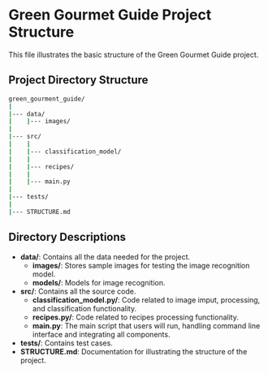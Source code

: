 # Green Gourmet Guide Project Structure

This file illustrates the basic structure of the Green Gourmet Guide project.

## Project Directory Structure

```bash
green_gourment_guide/
|
|--- data/
|    |--- images/
|
|--- src/
|    |
|    |--- classification_model/
|    |
|    |--- recipes/
|    |
|    |--- main.py
|
|--- tests/
|
|--- STRUCTURE.md
```


## Directory Descriptions

- **data/**: Contains all the data needed for the project.
    - **images/**: Stores sample images for testing the image recognition model.
    - **models/**: Models for image recognition.
- **src/**: Contains all the source code.
    - **classification_model.py/**: Code related to image imput, processing, and classification functionality.
    - **recipes.py/**: Code related to recipes processing functionality.
    - **main.py**: The main script that users will run, handling command line interface and integrating all components.
- **tests/**: Contains test cases.
- **STRUCTURE.md**: Documentation for illustrating the structure of the project.
